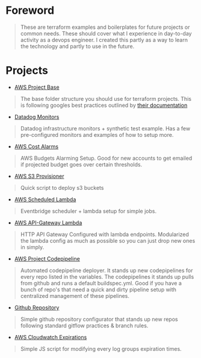 # Foreword
> These are terraform examples and boilerplates for future projects or common needs. These should cover what I experience in day-to-day activity as a devops engineer. I created this partly as a way to learn the technology and partly to use in the future.

# Projects
- [AWS Project Base](/aws_project_base/) 
> The base folder structure you should use for terraform projects. This is following googles best practices outlined by [their documentation](https://cloud.google.com/docs/terraform/best-practices/general-style-structure)
- [Datadog Monitors](/datadog_infrastructure_alarms/)
> Datadog infrastructure monitors + synthetic test example. Has a few pre-configured monitors and examples of how to setup more.
- [AWS Cost Alarms](/aws_cost_alarms/)
> AWS Budgets Alarming Setup. Good for new accounts to get emailed if projected budget goes over certain thresholds.
- [AWS S3 Provisioner](/aws_s3_provisioning/)
> Quick script to deploy s3 buckets
- [AWS Scheduled Lambda](/aws_scheduled_lambda/)
> Eventbridge scheduler + lambda setup for simple jobs.
- [AWS API-Gateway Lambda](/aws_apigw_lambda/)
> HTTP API Gateway Configured with lambda endpoints. Modularized the lambda config as much as possible so you can just drop new ones in simply.
- [AWS Project Codepipeline](/aws_project_codepipeline/)
> Automated codepipeline deployer. It stands up new codepipelines for every repo listed in the variables. The codepipelines it stands up pulls from github and runs a default buildspec.yml. Good if you have a bunch of repo's that need a quick and dirty pipeline setup with centralized management of these pipelines.
- [Github Repository](/github_repository/) 
> Simple github repository configurator that stands up new repos following standard gitflow practices & branch rules.
- [AWS Cloudwatch Expirations](/aws_cloudwatch_expiration/)
> Simple JS script for modifying every log groups expiration times.
